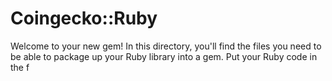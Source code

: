 # Coingecko::Ruby

Welcome to your new gem! In this directory, you'll find the files you need to be able to package up your Ruby library into a gem. Put your Ruby code in the f